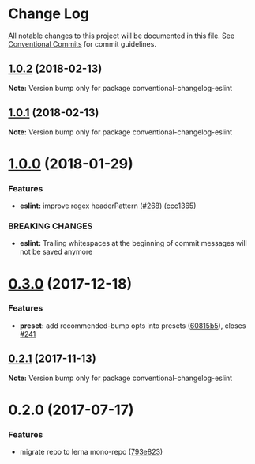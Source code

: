 # Change Log

All notable changes to this project will be documented in this file.
See [Conventional Commits](https://conventionalcommits.org) for commit guidelines.

<a name="1.0.2"></a>
## [1.0.2](https://github.com/stevemao/conventional-changelog-eslint/compare/conventional-changelog-eslint@1.0.1...conventional-changelog-eslint@1.0.2) (2018-02-13)




**Note:** Version bump only for package conventional-changelog-eslint

<a name="1.0.1"></a>
## [1.0.1](https://github.com/stevemao/conventional-changelog-eslint/compare/conventional-changelog-eslint@1.0.0...conventional-changelog-eslint@1.0.1) (2018-02-13)




**Note:** Version bump only for package conventional-changelog-eslint

<a name="1.0.0"></a>
# [1.0.0](https://github.com/stevemao/conventional-changelog-eslint/compare/conventional-changelog-eslint@0.3.0...conventional-changelog-eslint@1.0.0) (2018-01-29)


### Features

* **eslint:** improve regex headerPattern ([#268](https://github.com/stevemao/conventional-changelog-eslint/issues/268)) ([ccc1365](https://github.com/stevemao/conventional-changelog-eslint/commit/ccc1365))


### BREAKING CHANGES

* **eslint:** Trailing whitespaces at the beginning of commit messages
will not be saved anymore




<a name="0.3.0"></a>
# [0.3.0](https://github.com/stevemao/conventional-changelog-eslint/compare/conventional-changelog-eslint@0.2.1...conventional-changelog-eslint@0.3.0) (2017-12-18)


### Features

* **preset:** add recommended-bump opts into presets ([60815b5](https://github.com/stevemao/conventional-changelog-eslint/commit/60815b5)), closes [#241](https://github.com/stevemao/conventional-changelog-eslint/issues/241)




<a name="0.2.1"></a>
## [0.2.1](https://github.com/stevemao/conventional-changelog-eslint/compare/conventional-changelog-eslint@0.2.0...conventional-changelog-eslint@0.2.1) (2017-11-13)




**Note:** Version bump only for package conventional-changelog-eslint

<a name="0.2.0"></a>
# 0.2.0 (2017-07-17)


### Features

* migrate repo to lerna mono-repo ([793e823](https://github.com/stevemao/conventional-changelog-eslint/commit/793e823))
